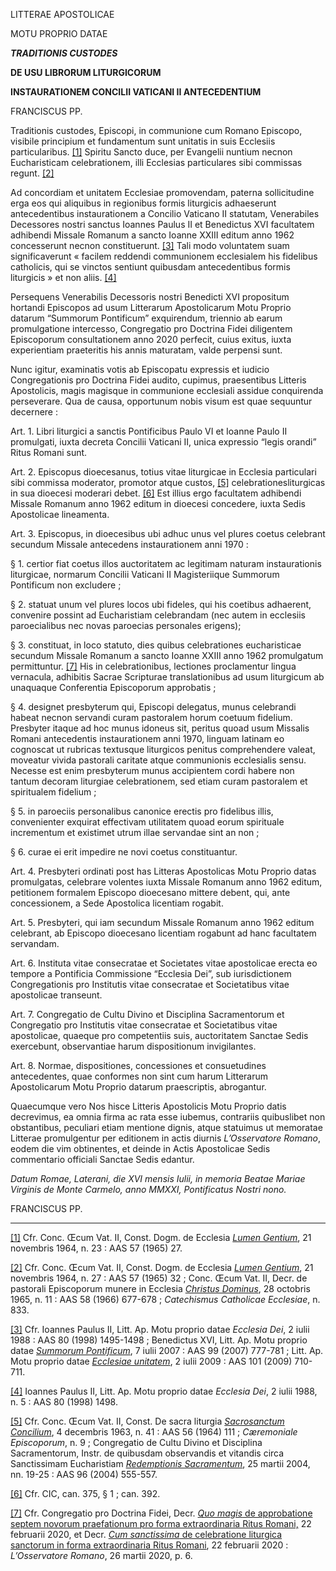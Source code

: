 LITTERAE APOSTOLICAE

MOTU PROPRIO DATAE

***TRADITIONIS CUSTODES***

**DE USU LIBRORUM LITURGICORUM**

**INSTAURATIONEM CONCILII VATICANI II ANTECEDENTIUM**

FRANCISCUS PP.

Traditionis custodes, Episcopi, in communione cum Romano Episcopo, visibile principium et fundamentum sunt unitatis in suis Ecclesiis particularibus. [[1]](#_ftn1) Spiritu Sancto duce, per Evangelii nuntium necnon Eucharisticam celebrationem, illi Ecclesias particulares sibi commissas regunt. [[2]](#_ftn2)

Ad concordiam et unitatem Ecclesiae promovendam, paterna sollicitudine erga eos qui aliquibus in regionibus formis liturgicis adhaeserunt antecedentibus instaurationem a Concilio Vaticano II statutam, Venerabiles Decessores nostri sanctus Ioannes Paulus II et Benedictus XVI facultatem adhibendi Missale Romanum a sancto Ioanne XXIII editum anno 1962 concesserunt necnon constituerunt. [[3]](#_ftn3) Tali modo voluntatem suam significaverunt « facilem reddendi communionem ecclesialem his fidelibus catholicis, qui se vinctos sentiunt quibusdam antecedentibus formis liturgicis » et non aliis. [[4]](#_ftn4)

Persequens Venerabilis Decessoris nostri Benedicti XVI propositum hortandi Episcopos ad usum Litterarum Apostolicarum Motu Proprio datarum “Summorum Pontificum” exquirendum, triennio ab earum promulgatione intercesso, Congregatio pro Doctrina Fidei diligentem Episcoporum consultationem anno 2020 perfecit, cuius exitus, iuxta experientiam praeteritis his annis maturatam, valde perpensi sunt.

Nunc igitur, examinatis votis ab Episcopatu expressis et iudicio Congregationis pro Doctrina Fidei audito, cupimus, praesentibus Litteris Apostolicis, magis magisque in communione ecclesiali assidue conquirenda perseverare. Qua de causa, opportunum nobis visum est quae sequuntur decernere :

Art. 1. Libri liturgici a sanctis Pontificibus Paulo VI et Ioanne Paulo II promulgati, iuxta decreta Concilii Vaticani II, unica expressio “legis orandi” Ritus Romani sunt.

Art. 2. Episcopus dioecesanus, totius vitae liturgicae in Ecclesia particulari sibi commissa moderator, promotor atque custos, [[5]](#_ftn5) celebrationesliturgicas in sua dioecesi moderari debet. [[6]](#_ftn6) Est illius ergo facultatem adhibendi Missale Romanum anno 1962 editum in dioecesi concedere, iuxta Sedis Apostolicae lineamenta.

Art. 3. Episcopus, in dioecesibus ubi adhuc unus vel plures coetus celebrant secundum Missale antecedens instaurationem anni 1970 :

§ 1. certior fiat coetus illos auctoritatem ac legitimam naturam instaurationis liturgicae, normarum Concilii Vaticani II Magisteriique Summorum Pontificum non excludere ;

§ 2. statuat unum vel plures locos ubi fideles, qui his coetibus adhaerent, convenire possint ad Eucharistiam celebrandam (nec autem in ecclesiis paroecialibus nec novas paroecias personales erigens);

§ 3. constituat, in loco statuto, dies quibus celebrationes eucharisticae secundum Missale Romanum a sancto Ioanne XXIII anno 1962 promulgatum permittuntur. [[7]](#_ftn7) His in celebrationibus, lectiones proclamentur lingua vernacula, adhibitis Sacrae Scripturae translationibus ad usum liturgicum ab unaquaque Conferentia Episcoporum approbatis ;

§ 4. designet presbyterum qui, Episcopi delegatus, munus celebrandi habeat necnon servandi curam pastoralem horum coetuum fidelium. Presbyter itaque ad hoc munus idoneus sit, peritus quoad usum Missalis Romani antecedentis instaurationem anni 1970, linguam latinam eo cognoscat ut rubricas textusque liturgicos penitus comprehendere valeat, moveatur vivida pastorali caritate atque communionis ecclesialis sensu. Necesse est enim presbyterum munus accipientem cordi habere non tantum decoram liturgiae celebrationem, sed etiam curam pastoralem et spiritualem fidelium ;

§ 5. in paroeciis personalibus canonice erectis pro fidelibus illis, convenienter exquirat effectivam utilitatem quoad eorum spirituale incrementum et existimet utrum illae servandae sint an non ;

§ 6. curae ei erit impedire ne novi coetus constituantur.

Art. 4. Presbyteri ordinati post has Litteras Apostolicas Motu Proprio datas promulgatas, celebrare volentes iuxta Missale Romanum anno 1962 editum, petitionem formalem Episcopo dioecesano mittere debent, qui, ante concessionem, a Sede Apostolica licentiam rogabit.

Art. 5. Presbyteri, qui iam secundum Missale Romanum anno 1962 editum celebrant, ab Episcopo dioecesano licentiam rogabunt ad hanc facultatem servandam.

Art. 6. Instituta vitae consecratae et Societates vitae apostolicae erecta eo tempore a Pontificia Commissione “Ecclesia Dei”, sub iurisdictionem Congregationis pro Institutis vitae consecratae et Societatibus vitae apostolicae transeunt.

Art. 7. Congregatio de Cultu Divino et Disciplina Sacramentorum et Congregatio pro Institutis vitae consecratae et Societatibus vitae apostolicae, quaeque pro competentiis suis, auctoritatem Sanctae Sedis exercebunt, observantiae harum dispositionum invigilantes.

Art. 8. Normae, dispositiones, concessiones et consuetudines antecedentes, quae conformes non sint cum harum Litterarum Apostolicarum Motu Proprio datarum praescriptis, abrogantur.

Quaecumque vero Nos hisce Litteris Apostolicis Motu Proprio datis decrevimus, ea omnia firma ac rata esse iubemus, contrariis quibuslibet non obstantibus, peculiari etiam mentione dignis, atque statuimus ut memoratae Litterae promulgentur per editionem in actis diurnis *L’Osservatore Romano*, eodem die vim obtinentes, et deinde in Actis Apostolicae Sedis commentario officiali Sanctae Sedis edantur.

*Datum Romae, Laterani, die XVI mensis Iulii, in memoria Beatae Mariae Virginis de Monte Carmelo, anno MMXXI, Pontificatus Nostri nono.*

FRANCISCUS PP.

______________________________________________

[[1]](#_ftnref1) Cfr. Conc. Œcum Vat. II, Const. Dogm. de Ecclesia *[Lumen Gentium](https://www.vatican.va/archive/hist_councils/ii_vatican_council/documents/vat-ii_const_19641121_lumen-gentium_lt.html)*, 21 novembris 1964, n. 23 : AAS 57 (1965) 27.

[[2]](#_ftnref2) Cfr. Conc. Œcum Vat. II, Const. Dogm. de Ecclesia *[Lumen Gentium](https://www.vatican.va/archive/hist_councils/ii_vatican_council/documents/vat-ii_const_19641121_lumen-gentium_lt.html)*, 21 novembris 1964, n. 27 : AAS 57 (1965) 32 ; Conc. Œcum Vat. II, Decr. de pastorali Episcoporum munere in Ecclesia *[Christus Dominus](https://www.vatican.va/archive/hist_councils/ii_vatican_council/documents/vat-ii_decree_19651028_christus-dominus_lt.html)*, 28 octobris 1965, n. 11 : AAS 58 (1966) 677-678 ; *Catechismus Catholicae Ecclesiae*, n. 833.

[[3]](#_ftnref3) Cfr. Ioannes Paulus II, Litt. Ap. Motu proprio datae *Ecclesia Dei*, 2 iulii 1988 : AAS 80 (1998) 1495-1498 ; Benedictus XVI, Litt. Ap. Motu proprio datae *[Summorum Pontificum](https://www.vatican.va/content/benedict-xvi/la/motu_proprio/documents/hf_ben-xvi_motu-proprio_20070707_summorum-pontificum.html)*, 7 iulii 2007 : AAS 99 (2007) 777-781 ; Litt. Ap. Motu proprio datae *[Ecclesiae unitatem](https://www.vatican.va/content/benedict-xvi/la/apost_letters/documents/hf_ben-xvi_apl_20090702_ecclesiae-unitatem.html)*, 2 iulii 2009 : AAS 101 (2009) 710-711.

[[4]](#_ftnref4) Ioannes Paulus II, Litt. Ap. Motu proprio datae *Ecclesia Dei*, 2 iulii 1988, n. 5 : AAS 80 (1998) 1498.

[[5]](#_ftnref5) Cfr. Conc. Œcum Vat. II, Const. De sacra liturgia *[Sacrosanctum Concilium](https://www.vatican.va/archive/hist_councils/ii_vatican_council/documents/vat-ii_const_19631204_sacrosanctum-concilium_lt.html)*, 4 decembris 1963, n. 41 : AAS 56 (1964) 111 ; *Cæremoniale Episcoporum*, n. 9 ; Congregatio de Cultu Divino et Disciplina Sacramentorum, Instr. de quibusdam observandis et vitandis circa Sanctissimam Eucharistiam *[Redemptionis Sacramentum](https://www.vatican.va/roman_curia/congregations/ccdds/documents/rc_con_ccdds_doc_20040423_redemptionis-sacramentum_lt.html)*, 25 martii 2004, nn. 19-25 : AAS 96 (2004) 555-557.

[[6]](#_ftnref6) Cfr. CIC, can. 375, § 1 ; can. 392.

[[7]](#_ftnref7) Cfr. Congregatio pro Doctrina Fidei, Decr. [*Quo magis* de approbatione septem novorum praefationum pro forma extraordinaria Ritus Romani,](https://www.vatican.va/roman_curia/congregations/cfaith/documents/rc_con_cfaith_doc_20200222_decreto-quo-magis_la.html) 22 februarii 2020, et Decr. [*Cum sanctissima* de celebratione liturgica sanctorum in forma extraordinaria Ritus Romani](https://www.vatican.va/roman_curia/congregations/cfaith/documents/rc_con_cfaith_doc_20200222_decreto-cum-sanctissima_la.html), 22 februarii 2020 : *L’Osservatore Romano*, 26 martii 2020, p. 6.